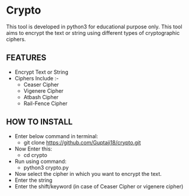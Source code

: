 # Crypto
This tool is developed in python3 for educational purpose only. This tool aims to encrypt the text or string using different types of cryptographic ciphers.
## FEATURES
- Encrypt Text or String
- Ciphers Include :-
  - Ceaser Cipher
  - Vigenere Cipher
  - Atbash Cipher
  - Rail-Fence Cipher

## HOW TO INSTALL
- Enter below command in terminal:
  - git clone https://github.com/Guptaji18/crypto.git
- Now Enter this:
  - cd crypto
- Run using command:
  - python3 crypto.py
- Now select the cipher in which you want to encrypt the text.
- Enter the string 
- Enter the shift/keyword (in case of Ceaser Cipher or vigenere cipher)
